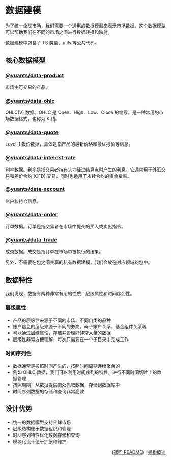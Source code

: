 # 数据建模

为了统一全球市场，我们需要一个通用的数据模型来表示市场数据。这个数据模型可以帮助我们在不同的市场之间进行数据转换和映射。

数据建模中包含了 TS 类型、utils 等公共代码。

## 核心数据模型

### [@yuants/data-product](libraries/data-product)

市场中可交易的产品。

### [@yuants/data-ohlc](libraries/data-ohlc)

OHLC(V) 数据。OHLC 是 Open、High、Low、Close 的缩写，是一种常用的市场数据格式，也称为 K 线。

### [@yuants/data-quote](libraries/data-quote)

Level-1 报价数据，具体是指产品的最新价格和最优报价等信息。

### [@yuants/data-interest-rate](libraries/data-interest-rate)

利率数据。利率是指交易者持有头寸经过结算点时产生的利息。它通常用于外汇交易和差价合约 (CFD) 交易，同时也适用于永续合约的资金费率。

### [@yuants/data-account](libraries/data-account)

账户和持仓信息。

### [@yuants/data-order](libraries/data-order)

订单数据。订单是指交易者在市场中提交的买入或卖出指令。

### [@yuants/data-trade](libraries/data-trade)

成交数据。成交是指订单在市场中被执行的结果。

另外，不需要在包之间共享的私有数据建模，我们会放在对应领域的包中。

## 数据特性

我们发现，数据有两种非常有用的性质：层级属性和时间序列性。

### 层级属性

- 产品的层级性来源于不同的市场、不同门类的品种
- 账户信息的层级来源于不同的券商、母子账户关系、基金组件关系等
- 可以通过层级属性，存储并管理好非常大量的数据
- 层级性非常方便理解，每次只需要在一个子目录中完成工作

### 时间序列性

- 数据通常是按照时间产生的，按照时间周期连续聚合的
- 例如 OHLC 数据，我们可以利用时间序列的特性，进行不同时间切片上的数据管理
- 按照周期，从数据提供商处抓取数据，存储到数据库中
- 时间序列数据的存储和查询非常高效

## 设计优势

- 统一的数据模型支持全球市场
- 层级结构便于数据组织和管理
- 时间序列特性优化数据存储和查询
- 模块化设计便于扩展和维护

<p align="right">(<a href="../../README.md">返回 README</a>) | <a href="architecture-overview.md">架构概述</a></p>
